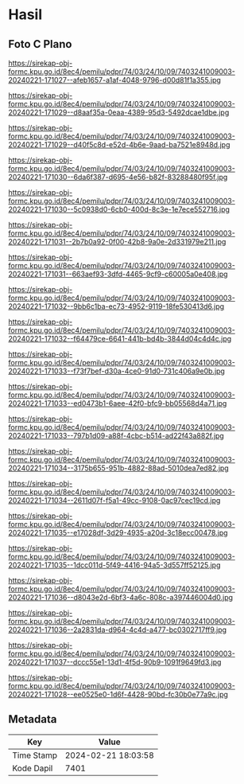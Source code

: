 # Hasil

## Foto C Plano

https://sirekap-obj-formc.kpu.go.id/8ec4/pemilu/pdpr/74/03/24/10/09/7403241009003-20240221-171027--afeb1657-a1af-4048-9796-d00d81f1a355.jpg

https://sirekap-obj-formc.kpu.go.id/8ec4/pemilu/pdpr/74/03/24/10/09/7403241009003-20240221-171029--d8aaf35a-0eaa-4389-95d3-5492dcae1dbe.jpg

https://sirekap-obj-formc.kpu.go.id/8ec4/pemilu/pdpr/74/03/24/10/09/7403241009003-20240221-171029--d40f5c8d-e52d-4b6e-9aad-ba7521e8948d.jpg

https://sirekap-obj-formc.kpu.go.id/8ec4/pemilu/pdpr/74/03/24/10/09/7403241009003-20240221-171030--6da6f387-d695-4e56-b82f-83288480f95f.jpg

https://sirekap-obj-formc.kpu.go.id/8ec4/pemilu/pdpr/74/03/24/10/09/7403241009003-20240221-171030--5c0938d0-6cb0-400d-8c3e-1e7ece552716.jpg

https://sirekap-obj-formc.kpu.go.id/8ec4/pemilu/pdpr/74/03/24/10/09/7403241009003-20240221-171031--2b7b0a92-0f00-42b8-9a0e-2d331979e211.jpg

https://sirekap-obj-formc.kpu.go.id/8ec4/pemilu/pdpr/74/03/24/10/09/7403241009003-20240221-171031--663aef93-3dfd-4465-9cf9-c60005a0e408.jpg

https://sirekap-obj-formc.kpu.go.id/8ec4/pemilu/pdpr/74/03/24/10/09/7403241009003-20240221-171032--9bb6c1ba-ec73-4952-9119-18fe530413d6.jpg

https://sirekap-obj-formc.kpu.go.id/8ec4/pemilu/pdpr/74/03/24/10/09/7403241009003-20240221-171032--f64479ce-6641-441b-bd4b-3844d04c4d4c.jpg

https://sirekap-obj-formc.kpu.go.id/8ec4/pemilu/pdpr/74/03/24/10/09/7403241009003-20240221-171033--f73f7bef-d30a-4ce0-91d0-731c406a9e0b.jpg

https://sirekap-obj-formc.kpu.go.id/8ec4/pemilu/pdpr/74/03/24/10/09/7403241009003-20240221-171033--ed0473b1-6aee-42f0-bfc9-bb05568d4a71.jpg

https://sirekap-obj-formc.kpu.go.id/8ec4/pemilu/pdpr/74/03/24/10/09/7403241009003-20240221-171033--797b1d09-a88f-4cbc-b514-ad22f43a882f.jpg

https://sirekap-obj-formc.kpu.go.id/8ec4/pemilu/pdpr/74/03/24/10/09/7403241009003-20240221-171034--3175b655-951b-4882-88ad-5010dea7ed82.jpg

https://sirekap-obj-formc.kpu.go.id/8ec4/pemilu/pdpr/74/03/24/10/09/7403241009003-20240221-171034--2611d07f-f5a1-49cc-9108-0ac97cec19cd.jpg

https://sirekap-obj-formc.kpu.go.id/8ec4/pemilu/pdpr/74/03/24/10/09/7403241009003-20240221-171035--e17028df-3d29-4935-a20d-3c18ecc00478.jpg

https://sirekap-obj-formc.kpu.go.id/8ec4/pemilu/pdpr/74/03/24/10/09/7403241009003-20240221-171035--1dcc011d-5f49-4416-94a5-3d557ff52125.jpg

https://sirekap-obj-formc.kpu.go.id/8ec4/pemilu/pdpr/74/03/24/10/09/7403241009003-20240221-171036--d8043e2d-6bf3-4a6c-808c-a397446004d0.jpg

https://sirekap-obj-formc.kpu.go.id/8ec4/pemilu/pdpr/74/03/24/10/09/7403241009003-20240221-171036--2a2831da-d964-4c4d-a477-bc0302717ff9.jpg

https://sirekap-obj-formc.kpu.go.id/8ec4/pemilu/pdpr/74/03/24/10/09/7403241009003-20240221-171037--dccc55e1-13d1-4f5d-90b9-1091f9649fd3.jpg

https://sirekap-obj-formc.kpu.go.id/8ec4/pemilu/pdpr/74/03/24/10/09/7403241009003-20240221-171028--ee0525e0-1d6f-4428-90bd-fc30b0e77a9c.jpg


## Metadata

| Key        | Value               |
| ---------- | ------------------- |
| Time Stamp | 2024-02-21 18:03:58 |
| Kode Dapil | 7401                |



